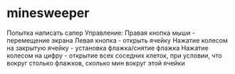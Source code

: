 # minesweeper
Попытка написать сапер
Управление:
Правая кнопка мыши - перемещение экрана
Левая кнопка - открыть ячейку
Нажатие колесом на закрытую ячейку - установка флажка/снятие флажка
Нажатие колесом на цифру - открытие всех соседних клеток, при условии, что вокруг столько флажков, сколько мин вокруг этой ячейки
